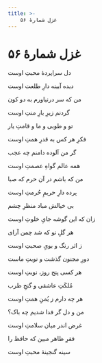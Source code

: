 ```yaml
---
title: >-
    غزل شمارهٔ ۵۶
---
```

# غزل شمارهٔ ۵۶

<div class="b" id="bn1"><div class="m1"><p>دل سراپردهٔ محبتِ اوست</p></div>
<div class="m2"><p>دیده آیینه دارِ طلعت اوست</p></div></div>
<div class="b" id="bn2"><div class="m1"><p>من که سر درنیاورم به دو کون</p></div>
<div class="m2"><p>گردنم زیرِ بارِ منتِ اوست</p></div></div>
<div class="b" id="bn3"><div class="m1"><p>تو و طوبی و ما و قامتِ یار</p></div>
<div class="m2"><p>فکرِ هر کس به قدرِ همتِ اوست</p></div></div>
<div class="b" id="bn4"><div class="m1"><p>گر من آلوده دامنم چه عجب</p></div>
<div class="m2"><p>همه عالم گواهِ عصمتِ اوست</p></div></div>
<div class="b" id="bn5"><div class="m1"><p>من که باشم در آن حرم که صبا</p></div>
<div class="m2"><p>پرده دارِ حریمِ حُرمتِ اوست</p></div></div>
<div class="b" id="bn6"><div class="m1"><p>بی خیالش مباد منظرِ چشم</p></div>
<div class="m2"><p>زان که این گوشه جایِ خلوتِ اوست</p></div></div>
<div class="b" id="bn7"><div class="m1"><p>هر گلِ نو که شد چمن آرای</p></div>
<div class="m2"><p>ز اثر رنگ و بویِ صحبتِ اوست</p></div></div>
<div class="b" id="bn8"><div class="m1"><p>دورِ مجنون گذشت و نوبتِ ماست</p></div>
<div class="m2"><p>هر کسی پنج روز، نوبتِ اوست</p></div></div>
<div class="b" id="bn9"><div class="m1"><p>مُلکَتِ عاشقی و گنجِ طرب</p></div>
<div class="m2"><p>هر چه دارم ز یُمنِ همتِ اوست</p></div></div>
<div class="b" id="bn10"><div class="m1"><p>من و دل گر فدا شدیم چه باک؟</p></div>
<div class="m2"><p>غرض اندر میان سلامتِ اوست</p></div></div>
<div class="b" id="bn11"><div class="m1"><p>فقرِ ظاهر مبین که حافظ را</p></div>
<div class="m2"><p>سینه گنجینهٔ محبتِ اوست</p></div></div>